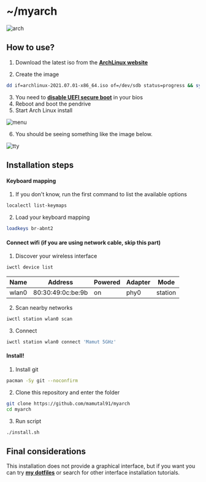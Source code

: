 # ~/myarch

![arch](https://github.com/mamutal91/myarch/raw/master/images/arch.png)

## How to use?

1. Download the latest iso from the [**ArchLinux website**](https://archlinux.org/download/)

2. Create the image
```bash
dd if=archlinux-2021.07.01-x86_64.iso of=/dev/sdb status=progress && sync
```
3. You need to [**disable UEFI secure boot**](https://www.google.com/search?q=how+to+disable+uefi+secure+boot+bios&sxsrf=ALeKk00nf_nHTJhKj9AFnGoqWU_jUnoh2Q%3A1626391533582&ei=7cPwYImaItnd1sQP_4yCoAM&oq=how+to+disable+uefi+secure+boot+bios&gs_lcp=Cgdnd3Mtd2l6EAMyBggAEBYQHjIGCAAQFhAeMgYIABAWEB4yBggAEBYQHjIGCAAQFhAeOgcIIxCwAxAnOgcIABBHELADOgQIIxAnOggIABCxAxCDAToFCAAQsQM6AggAOg4ILhCxAxCDARDHARCvAToICC4QsQMQgwE6BAgAEEM6BQguELEDOgIILjoFCAAQywE6BggAEA0QHkoECEEYAFDRFFimVWC6VmgEcAJ4AYABxwGIAcwgkgEEMC4zMZgBAKABAaoBB2d3cy13aXrIAQnAAQE&sclient=gws-wiz&ved=0ahUKEwjJxP7MnObxAhXZrpUCHX-GADQQ4dUDCA4&uact=5) in your bios
4. Reboot and boot the pendrive
5. Start Arch Linux install

![menu](https://github.com/mamutal91/myarch/raw/master/images/menu.png)

6. You should be seeing something like the image below.

![tty](https://github.com/mamutal91/myarch/raw/master/images/tty.png)

## Installation steps
#### Keyboard mapping

1. If you don't know, run the first command to list the available options
```bash
localectl list-keymaps
```

2. Load your keyboard mapping
```bash
loadkeys br-abnt2
```

#### Connect wifi (if you are using network cable, skip this part)

1. Discover your wireless interface
```bash
iwctl device list
```

 | Name | Address | Powered | Adapter | Mode
 |--|--|--|--|--|
 | wlan0 | 80:30:49:0c:be:9b | on | phy0 | station |

2. Scan nearby networks
```bash
iwctl station wlan0 scan
```

3. Connect
```bash
iwctl station wlan0 connect 'Mamut 5GHz'
```

#### Install!

1. Install git
```bash
pacman -Sy git --noconfirm
```

2. Clone this repository and enter the folder
```bash
git clone https://github.com/mamutal91/myarch
cd myarch
```

3. Run script
```bash
./install.sh
```

## Final considerations
This installation does not provide a graphical interface, but if you want you can try [**my dotfiles**](https://github.com/mamutal91/dotfiles) or search for other interface installation tutorials.
